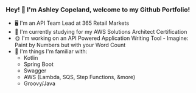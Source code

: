 ### Hey! 👋 I'm Ashley Copeland, welcome to my Github Portfolio!
- 🖥 I'm an API Team Lead at 365 Retail Markets
- 🌻 I'm currently studying for my AWS Solutions Architect Certification
- 🌞 I'm working on an API Powered Application Writing Tool - Imagine: Paint by Numbers but with your Word Count
- 🌌 I'm things I'm familiar with:
  - Kotlin
  - Spring Boot
  - Swagger
  - AWS (Lambda, SQS, Step Functions, &more)
  - Groovy/Java
